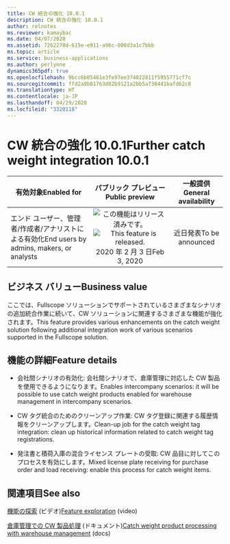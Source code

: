 ```yaml
---
title: CW 統合の強化 10.0.1
description: CW 統合の強化 10.0.1
author: relnotes
ms.reviewer: kamaybac
ms.date: 04/07/2020
ms.assetid: 7262278d-615e-e911-a96c-000d3a1c7bbb
ms.topic: article
ms.service: business-applications
ms.author: perlynne
dynamics365pdf: true
ms.openlocfilehash: 9bcc6b05461e3fe97ee374822811f5955771cf7c
ms.sourcegitcommit: ffd2a9b81763d82b9121a2bb5a738441bafd62c8
ms.translationtype: HT
ms.contentlocale: ja-JP
ms.lasthandoff: 04/29/2020
ms.locfileid: "3320118"
---
```

# <a name="further-catch-weight-integration-1001"></a><span data-ttu-id="dd5eb-103">CW 統合の強化 10.0.1</span><span class="sxs-lookup"><span data-stu-id="dd5eb-103">Further catch weight integration 10.0.1</span></span>


| <span data-ttu-id="dd5eb-104">有効対象</span><span class="sxs-lookup"><span data-stu-id="dd5eb-104">Enabled for</span></span>    |  <span data-ttu-id="dd5eb-105">パブリック プレビュー</span><span class="sxs-lookup"><span data-stu-id="dd5eb-105">Public preview</span></span> | <span data-ttu-id="dd5eb-106">一般提供</span><span class="sxs-lookup"><span data-stu-id="dd5eb-106">General availability</span></span> | 
| ---------- | :----------: |:----------: |
|<span data-ttu-id="dd5eb-107">エンド ユーザー、管理者/作成者/アナリストによる有効化</span><span class="sxs-lookup"><span data-stu-id="dd5eb-107">End users by admins, makers, or analysts</span></span>|<span data-ttu-id="dd5eb-108">![この機能はリリース済みです。](/dynamics365-release-plan/media/green-checkmark.png "この機能はリリース済みです。")</span><span class="sxs-lookup"><span data-stu-id="dd5eb-108">![This feature is released.](/dynamics365-release-plan/media/green-checkmark.png "This feature is released.")</span></span> <span data-ttu-id="dd5eb-109">2020 年 2 月 3 日</span><span class="sxs-lookup"><span data-stu-id="dd5eb-109">Feb 3, 2020</span></span>| <span data-ttu-id="dd5eb-110">近日発表</span><span class="sxs-lookup"><span data-stu-id="dd5eb-110">To be announced</span></span>|


## <a name="business-value"></a><span data-ttu-id="dd5eb-111">ビジネス バリュー</span><span class="sxs-lookup"><span data-stu-id="dd5eb-111">Business value</span></span>
<!-- bv start -->
<span data-ttu-id="dd5eb-112">ここでは、Fullscope ソリューションでサポートされているさまざまなシナリオの追加統合作業に続いて、CW ソリューションに関連するさまざまな機能が強化されます。</span><span class="sxs-lookup"><span data-stu-id="dd5eb-112">This feature provides various enhancements on the catch weight solution following additional integration work of various scenarios supported in the Fullscope solution.</span></span>
<!-- bv end -->



## <a name="feature-details"></a><span data-ttu-id="dd5eb-113">機能の詳細</span><span class="sxs-lookup"><span data-stu-id="dd5eb-113">Feature details</span></span>
<!--feature detail start -->
-  <span data-ttu-id="dd5eb-114">会社間シナリオの有効化: 会社間シナリオで、倉庫管理に対応した CW 製品を使用できるようになります。</span><span class="sxs-lookup"><span data-stu-id="dd5eb-114">Enables intercompany scenarios: it will be possible to use catch weight products enabled for warehouse management in intercompany scenarios.</span></span>

 -  <span data-ttu-id="dd5eb-115">CW タグ統合のためのクリーンアップ作業: CW タグ登録に関連する履歴情報をクリーンアップします。</span><span class="sxs-lookup"><span data-stu-id="dd5eb-115">Clean-up job for the catch weight tag integration: clean up historical information related to catch weight tag registrations.</span></span>

 -  <span data-ttu-id="dd5eb-116">発注書と積荷入庫の混合ライセンス プレートの受取: CW 品目に対してこのプロセスを有効にします。</span><span class="sxs-lookup"><span data-stu-id="dd5eb-116">Mixed license plate receiving for purchase order and load receiving: enable this process for catch weight items.</span></span>
<!--feature detail end -->










## <a name="see-also"></a><span data-ttu-id="dd5eb-117">関連項目</span><span class="sxs-lookup"><span data-stu-id="dd5eb-117">See also</span></span>
<span data-ttu-id="dd5eb-118">[機能の探索](https://www.microsoft.com/videoplayer/embed/RE4jzx8) (ビデオ)</span><span class="sxs-lookup"><span data-stu-id="dd5eb-118">[Feature exploration](https://www.microsoft.com/videoplayer/embed/RE4jzx8) (video)</span></span>

<!--docs start-->
<span data-ttu-id="dd5eb-119">[倉庫管理での CW 製品処理](https://docs.microsoft.com/dynamics365/supply-chain/warehousing/catch-weight-processing) (ドキュメント)</span><span class="sxs-lookup"><span data-stu-id="dd5eb-119">[Catch weight product processing with warehouse management](https://docs.microsoft.com/dynamics365/supply-chain/warehousing/catch-weight-processing) (docs)</span></span>
<!--docs end-->
